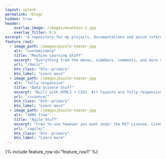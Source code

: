 ```yaml
---
layout: splash
permalink: /blog/
hidden: true
header:
    overlay_image: /images/mountain-1.jpg
    overlay_filter: 0.5
excerpt: "A repository for my projects, documentations and quick references."
feature_row1:
  - image_path: /images/puzzle-teaser.jpg
    alt: "customizable"
    title: "Machine Learning Stuff"
    excerpt: "Everything from the menus, sidebars, comments, and more can be configured or set with YAML Front Matter."
    url: "/docs/"
    btn_class: "btn--primary"
    btn_label: "Learn more"
  - image_path: /images/puzzle-teaser.jpg
    alt: "fully responsive"
    title: "Data Science Stuff"
    excerpt: "Built with HTML5 + CSS3. All layouts are fully responsive with helpers to augment your content."
    url: "/science/"
    btn_class: "btn--primary"
    btn_label: "Learn more"
  - image_path: /images/puzzle-teaser.jpg
    alt: "100% free"
    title: "Agile Stuff"
    excerpt: "Free to use however you want under the MIT License. Clone it, fork it, customize it... whatever!"
    url: "/agile/"
    btn_class: "btn--primary"
    btn_label: "Learn more"
---
```


{% include feature_row id="feature_row1" %}


